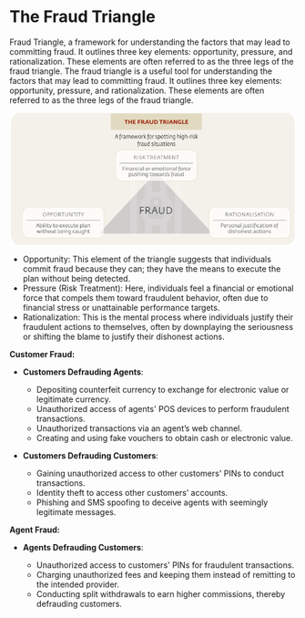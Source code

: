 # The Fraud Triangle

Fraud Triangle, a framework for understanding the factors that may lead to committing fraud. It outlines three key elements: opportunity, pressure, and rationalization. These elements are often referred to as the three legs of the fraud triangle. The fraud triangle is a useful tool for understanding the factors that may lead to committing fraud. It outlines three key elements: opportunity, pressure, and rationalization. These elements are often referred to as the three legs of the fraud triangle.

![Alt text](image-2.png)

- Opportunity: This element of the triangle suggests that individuals commit fraud because they can; they have the means to execute the plan without being detected.
- Pressure (Risk Treatment): Here, individuals feel a financial or emotional force that compels them toward fraudulent behavior, often due to financial stress or unattainable performance targets.
- Rationalization: This is the mental process where individuals justify their fraudulent actions to themselves, often by downplaying the seriousness or shifting the blame to justify their dishonest actions.



**Customer Fraud:**

- **Customers Defrauding Agents**:

  * Depositing counterfeit currency to exchange for electronic value or legitimate currency.
  * Unauthorized access of agents' POS devices to perform fraudulent transactions.
  * Unauthorized transactions via an agent’s web channel.
  * Creating and using fake vouchers to obtain cash or electronic value.

- **Customers Defrauding Customers**:
  * Gaining unauthorized access to other customers' PINs to conduct transactions.
  * Identity theft to access other customers’ accounts.
  * Phishing and SMS spoofing to deceive agents with seemingly legitimate messages.

**Agent Fraud:**

- **Agents Defrauding Customers**:

  * Unauthorized access to customers' PINs for fraudulent transactions.
  * Charging unauthorized fees and keeping them instead of remitting to the intended provider.
  * Conducting split withdrawals to earn higher commissions, thereby defrauding customers.